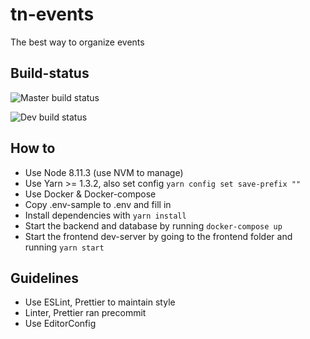# tn-events

The best way to organize events

## Build-status

![Master build status](https://travis-ci.com/Roostermagic/tn-events.svg?branch=master)

![Dev build status](https://travis-ci.com/Roostermagic/tn-events.svg?branch=dev)

## How to

-   Use Node 8.11.3 (use NVM to manage)
-   Use Yarn >= 1.3.2, also set config `yarn config set save-prefix ""`
-   Use Docker & Docker-compose
-   Copy .env-sample to .env and fill in
-   Install dependencies with `yarn install`
-   Start the backend and database by running `docker-compose up`
-   Start the frontend dev-server by going to the frontend folder and running `yarn start`

## Guidelines

-   Use ESLint, Prettier to maintain style
-   Linter, Prettier ran precommit
-   Use EditorConfig
